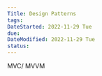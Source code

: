 ```yaml
---
Title: Design Patterns
tags:
DateStarted: 2022-11-29 Tue
due:
DateModified: 2022-11-29 Tue
status:
---
```


MVC/ MVVM
